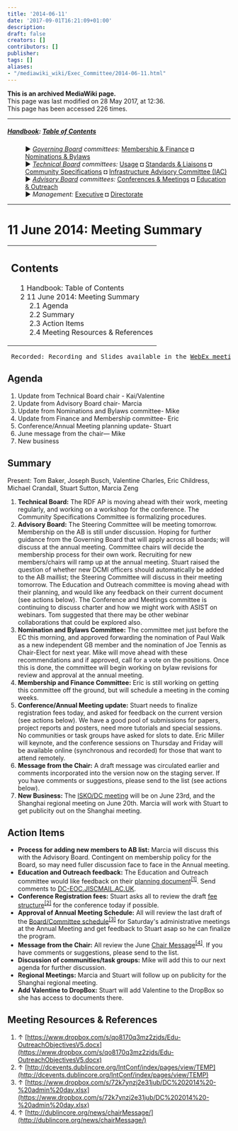 ```yaml
---
title: '2014-06-11'
date: '2017-09-01T16:21:09+01:00'
description: 
draft: false
creators: []
contributors: []
publisher: 
tags: []
aliases:
- "/mediawiki_wiki/Exec_Committee/2014-06-11.html"
---
```


 **This is an archived MediaWiki page.**  
This page was last modified on 28 May 2017, at 12:36.  
This page has been accessed 226 times.

* * *

##### [Handbook](/mediawiki_wiki/DCMI_Handbook "DCMI Handbook"): [Table of Contents](/mediawiki_wiki/DCMI_Handbook/) 
<dl>
<dd> ► <i><a href="/mediawiki_wiki/DCMI_Governing_Board.md" title="DCMI Governing Board">Governing Board</a> committees:</i> <a href="/mediawiki_wiki/DCMI_Governing_Board/finance.md" title="DCMI Governing Board/finance">Membership &amp; Finance</a> ◘ <a href="/mediawiki_wiki/DCMI_Governing_Board/nominations.md" title="DCMI Governing Board/nominations">Nominations &amp; Bylaws</a> 
</dd>
<dd> ► <i><a href="/mediawiki_wiki/DCMI_Technical_Board.md" title="DCMI Technical Board">Technical Board</a> committees:</i> <a href="/mediawiki_wiki/DCMI_Technical_Board/usage.md" title="DCMI Technical Board/usage">Usage</a> ◘ <a href="/mediawiki_wiki/DCMI_Technical_Board/standards.md" title="DCMI Technical Board/standards">Standards &amp; Liaisons</a> ◘ <a href="/mediawiki_wiki/DCMI_Technical_Board/specifications.md" title="DCMI Technical Board/specifications">Community Specifications</a> ◘ <a href="/mediawiki_wiki/DCMI_Technical_Board/infrastructure.md" title="DCMI Technical Board/infrastructure">Infrastructure Advisory Committee (IAC)</a>
</dd>
<dd> ► <i><a href="/mediawiki_wiki/DCMI_Advisory_Board.md" title="DCMI Advisory Board">Advisory Board</a> committees:</i> <a href="/mediawiki_wiki/DCMI_Advisory_Board/meetings.md" title="DCMI Advisory Board/meetings">Conferences &amp; Meetings</a> ◘ <a href="/mediawiki_wiki/DCMI_Advisory_Board/documentation.md" title="DCMI Advisory Board/documentation">Education &amp; Outreach</a>
</dd>
<dd> ► <i>Management:</i> <a href="/mediawiki_wiki/Exec_Committee.md" title="Exec Committee">Executive</a> ◘ <a href="/mediawiki_wiki/Exec_Committee/directorate.md" title="Exec Committee/directorate">Directorate</a>
</dd>
</dl>

* * *

# 11 June 2014: Meeting Summary 
<table id="toc" class="toc">
  <tr>
    <td>
      <div id="toctitle">
        <h2>Contents</h2>
      </div>
      <ul>
        <li class="toclevel-1"><a href="#Handbook:_Table_of_Contents"><span class="tocnumber">1</span> <span class="toctext">Handbook: Table of Contents</span></a></li>
        <li class="toclevel-1 tocsection-1">
          <a href="#11_June_2014:_Meeting_Summary"><span class="tocnumber">2</span> <span class="toctext">11 June 2014: Meeting Summary</span></a>
          <ul>
            <li class="toclevel-2 tocsection-2"><a href="#Agenda"><span class="tocnumber">2.1</span> <span class="toctext">Agenda</span></a></li>
            <li class="toclevel-2 tocsection-3"><a href="#Summary"><span class="tocnumber">2.2</span> <span class="toctext">Summary</span></a></li>
            <li class="toclevel-2 tocsection-4"><a href="#Action_Items"><span class="tocnumber">2.3</span> <span class="toctext">Action Items</span></a></li>
            <li class="toclevel-2 tocsection-5"><a href="#Meeting_Resources_.26_References"><span class="tocnumber">2.4</span> <span class="toctext">Meeting Resources &amp; References</span></a></li>
          </ul>
        </li>
      </ul>
    </td>
  </tr>
</table>


<pre> Recorded: Recording and Slides available in the <a href="https://meetings.webex.com/collabs/#/meetings/detail?uuid=I71HWC8AQNQVM6JYEKGEOOYRFA-JV0D&amp;rnd=301761.35541" class="external text" rel="nofollow">WebEx meeting room</a>
</pre>
## Agenda 

1. Update from Technical Board chair - Kai/Valentine
2. Update from Advisory Board chair- Marcia
3. Update from Nominations and Bylaws committee- Mike
4. Update from Finance and Membership committee- Eric
5. Conference/Annual Meeting planning update- Stuart
6. June message from the chair— Mike
7. New business

## Summary 

Present: Tom Baker, Joseph Busch, Valentine Charles, Eric Childress, Michael Crandall, Stuart Sutton, Marcia Zeng

1. **Technical Board:** The RDF AP is moving ahead with their work, meeting regularly, and working on a workshop for the conference. The Community Specifications Committee is formalizing procedures. 
2. **Advisory Board:** The Steering Committee will be meeting tomorrow. Membership on the AB is still under discussion. Hoping for further guidance from the Governing Board that will apply across all boards; will discuss at the annual meeting. Committee chairs will decide the membership process for their own work. Recruiting for new members/chairs will ramp up at the annual meeting. Stuart raised the question of whether new DCMI officers should automatically be added to the AB maillist; the Steering Committee will discuss in their meeting tomorrow. The Education and Outreach committee is moving ahead with their planning, and would like any feedback on their current document (see actions below). The Conference and Meetings committee is continuing to discuss charter and how we might work with ASIST on webinars. Tom suggested that there may be other webinar collaborations that could be explored also.
3. **Nomination and Bylaws Committee:** The committee met just before the EC this morning, and approved forwarding the nomination of Paul Walk as a new independent GB member and the nomination of Joe Tennis as Chair-Elect for next year. Mike will move ahead with these recommendations and if approved, call for a vote on the positions. Once this is done, the committee will begin working on bylaw revisions for review and approval at the annual meeting.
4. **Membership and Finance Committee:** Eric is still working on getting this committee off the ground, but will schedule a meeting in the coming weeks.
5. **Conference/Annual Meeting update:** Stuart needs to finalize registration fees today, and asked for feedback on the current version (see actions below). We have a good pool of submissions for papers, project reports and posters, need more tutorials and special sessions. No communities or task groups have asked for slots to date. Eric Miller will keynote, and the conference sessions on Thursday and Friday will be available online (synchronous and recorded) for those that want to attend remotely.
6. **Message from the Chair:** A draft message was circulated earlier and comments incorporated into the version now on the staging server. If you have comments or suggestions, please send to the list (see actions below).
7. **New Business:** The [ISKO/DC meeting](http://www.iskouk.org/events/metadata_June_2014.htm) will be on June 23rd, and the Shanghai regional meeting on June 20th. Marcia will work with Stuart to get publicity out on the Shanghai meeting.

## Action Items 

- **Process for adding new members to AB list:** Marcia will discuss this with the Advisory Board. Contingent on membership policy for the Board, so may need fuller discussion face to face in the Annual meeting.
- **Education and Outreach feedback:** The Education and Outreach committee would like feedback on their [planning document](https://www.dropbox.com/s/qo8170q3mz2zjds/Edu-OutreachObjectivesV5.docx)<sup id="cite_ref-0" class="reference"><a href="#cite_note-0">[1]</a></sup>. Send comments to [DC-EOC.JISCMAIL.AC.UK](mailto:DC-EOC.JISCMAIL.AC.UK).
- **Conference Registration fees:** Stuart asks all to review the draft [fee structure](http://dcevents.dublincore.org/IntConf/index/pages/view/TEMP)<sup id="cite_ref-1" class="reference"><a href="#cite_note-1">[2]</a></sup> for the conference today if possible. 
- **Approval of Annual Meeting Schedule:** All will review the last draft of the [Board/Committee schedule](https://www.dropbox.com/s/72k7ynzj2e31jub/DC%202014%20-%20admin%20day.xlsx)<sup id="cite_ref-2" class="reference"><a href="#cite_note-2">[3]</a></sup> for Saturday's administrative meetings at the Annual Meeting and get feedback to Stuart asap so he can finalize the program.
- **Message from the Chair:** All review the June [Chair Message](http://dublincore.org/news/chairMessage/)<sup id="cite_ref-3" class="reference"><a href="#cite_note-3">[4]</a></sup>. If you have comments or suggestions, please send to the list.
- **Discussion of communities/task groups:** Mike will add this to our next agenda for further discussion.
- **Regional Meetings:** Marcia and Stuart will follow up on publicity for the Shanghai regional meeting.
- **Add Valentine to DropBox:** Stuart will add Valentine to the DropBox so she has access to documents there.

## Meeting Resources & References 

1. ↑ [https://www.dropbox.com/s/qo8170q3mz2zjds/Edu-OutreachObjectivesV5.docx](https://www.dropbox.com/s/qo8170q3mz2zjds/Edu-OutreachObjectivesV5.docx)
2. ↑ [http://dcevents.dublincore.org/IntConf/index/pages/view/TEMP](http://dcevents.dublincore.org/IntConf/index/pages/view/TEMP)
3. ↑ [https://www.dropbox.com/s/72k7ynzj2e31jub/DC%202014%20-%20admin%20day.xlsx](https://www.dropbox.com/s/72k7ynzj2e31jub/DC%202014%20-%20admin%20day.xlsx)
4. ↑ [http://dublincore.org/news/chairMessage/](http://dublincore.org/news/chairMessage/)

